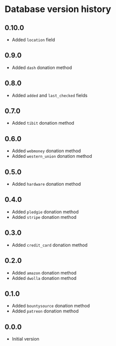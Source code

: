 # Database version history

## 0.10.0

* Added ```location``` field

## 0.9.0

* Added ```dash``` donation method

## 0.8.0

* Added ```added``` and ```last_checked``` fields

## 0.7.0

* Added ```tibit``` donation method

## 0.6.0

* Added ```webmoney``` donation method
* Added ```western_union``` donation method

## 0.5.0

* Added ```hardware``` donation method

## 0.4.0

* Added ```pledgie``` donation method
* Added ```stripe``` donation method

## 0.3.0

* Added ```credit_card``` donation method

## 0.2.0

* Added ```amazon``` donation method
* Added ```dwolla``` donation method

## 0.1.0

* Added ```bountysource``` donation method
* Added ```patreon``` donation method

## 0.0.0

* Initial version
